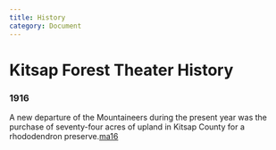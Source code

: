 ```yaml
---
title: History
category: Document
---
```

# Kitsap Forest Theater History


### 1916

A new departure of the Mountaineers during the present year was the purchase of seventy-four acres of upland in Kitsap County for a rhododendron preserve.[ma16][]

[ma16]: Mountaineer-Annual#1916
